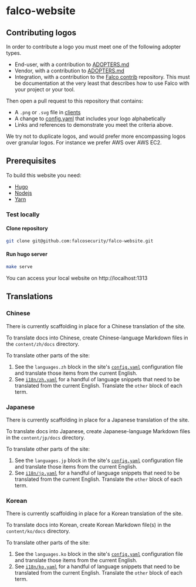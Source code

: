 # falco-website

## Contributing logos

In order to contribute a logo you must meet one of the following adopter types.

 - End-user, with a contribution to [ADOPTERS.md](https://github.com/falcosecurity/falco/blob/master/ADOPTERS.md)
 - Vendor, with a contribution to [ADOPTERS.md](https://github.com/falcosecurity/falco/blob/master/ADOPTERS.md)
 - Integration, with a contribution to the [Falco contrib](https://github.com/falcosecurity/contrib) repository. This must be documentation at the very least that describes how to use Falco with your project or your tool.

Then open a pull request to this repository that contains:

 - A `.png` or `.svg` file in [clients](https://github.com/falcosecurity/falco-website/tree/master/themes/falco-fresh/static/images/logos/clients)
 - A change to [config.yaml](https://github.com/falcosecurity/falco-website/blob/master/config.yaml) that includes your logo alphabetically
 - Links and references to demonstrate you meet the criteria above.

We try not to duplicate logos, and would prefer more encompassing logos over granular logos. For instance we prefer AWS over AWS EC2.

## Prerequisites

To build this website you need:

* [Hugo](https://gohugo.io/getting-started/installing/)
* [Nodejs](https://nodejs.org/en/download/)
* [Yarn](https://yarnpkg.com/lang/en/docs/install/#windows-stable)

### Test locally

#### Clone repository

```bash
git clone git@github.com:falcosecurity/falco-website.git
```

#### Run hugo server

```bash
make serve
```

You can access your local website on http://localhost:1313

## Translations

### Chinese

There is currently scaffolding in place for a Chinese translation of the site.

To translate docs into Chinese, create Chinese-language Markdown files in the `content/zh/docs` directory.

To translate other parts of the site:

1. See the `languages.zh` block in the site's [`config.yaml`](./config.yaml) configuration file and translate those items from the current English.
1. See [`i18n/zh.yaml`](./i18n/zh.yaml) for a handful of language snippets that need to be translated from the current English. Translate the `other` block of each term.

### Japanese

There is currently scaffolding in place for a Japanese translation of the site.

To translate docs into Japanese, create Japanese-language Markdown files in the `content/jp/docs` directory.

To translate other parts of the site:

1. See the `languages.jp` block in the site's [`config.yaml`](./config.yaml) configuration file and translate those items from the current English.
1. See [`i18n/jp.yaml`](./i18n/jp.yaml) for a handful of language snippets that need to be translated from the current English. Translate the `other` block of each term.

### Korean

There is currently scaffolding in place for a Korean translation of the site.

To translate docs into Korean, create Korean Markdown file(s) in the `content/ko/docs` directory.

To translate other parts of the site:

1. See the `languages.ko` block in the site's [`config.yaml`](./config.yaml) configuration file and translate those items from the current English.
1. See [`i18n/ko.yaml`](./i18n/ko.yaml) for a handful of language snippets that need to be translated from the current English. Translate the `other` block of each term.
